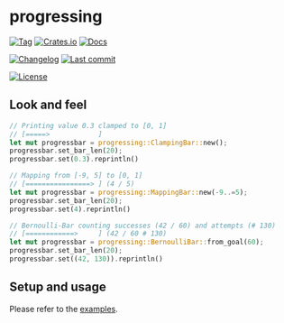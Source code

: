 # progressing

[![Tag][github/tags/badge]][github/tags]
[![Crates.io][crates.io/progressing/badge]][crates.io/progressing]
[![Docs][docs.rs/progressing/badge]][docs.rs/progressing]

[![Changelog][github/blob/changelog/badge]][github/blob/changelog]
[![Last commit][github/last-commit/badge]][github/last-commit]

[![License][github/license/badge]][github/license]


## Look and feel

```rust
// Printing value 0.3 clamped to [0, 1]
// [=====>            ]
let mut progressbar = progressing::ClampingBar::new();
progressbar.set_bar_len(20);
progressbar.set(0.3).reprintln()

// Mapping from [-9, 5] to [0, 1]
// [================> ] (4 / 5)
let mut progressbar = progressing::MappingBar::new(-9..=5);
progressbar.set_bar_len(20);
progressbar.set(4).reprintln()

// Bernoulli-Bar counting successes (42 / 60) and attempts (# 130)
// [============>     ] (42 / 60 # 130)
let mut progressbar = progressing::BernoulliBar::from_goal(60);
progressbar.set_bar_len(20);
progressbar.set((42, 130)).reprintln()
```


## Setup and usage

Please refer to the [examples][github/tree/examples].


[crates.io/progressing]: https://crates.io/crates/progressing
[crates.io/progressing/badge]: https://img.shields.io/crates/v/progressing?style=for-the-badge
[docs.rs/progressing]: https://docs.rs/progressing/
[docs.rs/progressing/badge]: https://img.shields.io/crates/v/progressing?color=informational&label=docs&style=for-the-badge
[github/blob/changelog]: https://github.com/dominicparga/progressing/blob/master/CHANGELOG.md
[github/blob/changelog/badge]: https://img.shields.io/badge/CHANGELOG-master-blueviolet?style=for-the-badge
[github/last-commit]: https://github.com/dominicparga/progressing/commits
[github/last-commit/badge]: https://img.shields.io/github/last-commit/dominicparga/progressing?style=for-the-badge
[github/license]: https://github.com/dominicparga/progressing/blob/master/LICENSE
[github/license/badge]: https://img.shields.io/github/license/dominicparga/progressing?style=for-the-badge
[github/tags]: https://github.com/dominicparga/progressing/tags
[github/tags/badge]: https://img.shields.io/github/v/tag/dominicparga/progressing?sort=semver&style=for-the-badge
[github/tree/examples]: https://github.com/dominicparga/progressing/tree/master/examples
